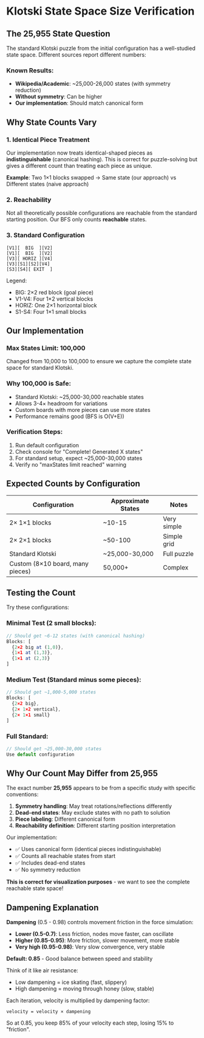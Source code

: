 # Klotski State Space Size Verification

## The 25,955 State Question

The standard Klotski puzzle from the initial configuration has a well-studied state space. Different sources report different numbers:

### Known Results:
- **Wikipedia/Academic**: ~25,000-26,000 states (with symmetry reduction)
- **Without symmetry**: Can be higher
- **Our implementation**: Should match canonical form

## Why State Counts Vary

### 1. **Identical Piece Treatment**
Our implementation now treats identical-shaped pieces as **indistinguishable** (canonical hashing). This is correct for puzzle-solving but gives a different count than treating each piece as unique.

**Example**: Two 1×1 blocks swapped → Same state (our approach) vs Different states (naive approach)

### 2. **Reachability**
Not all theoretically possible configurations are reachable from the standard starting position. Our BFS only counts **reachable** states.

### 3. **Standard Configuration**
```
[V1][  BIG  ][V2]
[V1][  BIG  ][V2]
[V3][ HORIZ ][V4]
[V3][S1][S2][V4]
[S3][S4][ EXIT  ]
```

Legend:
- BIG: 2×2 red block (goal piece)
- V1-V4: Four 1×2 vertical blocks
- HORIZ: One 2×1 horizontal block  
- S1-S4: Four 1×1 small blocks

## Our Implementation

### Max States Limit: **100,000**
Changed from 10,000 to 100,000 to ensure we capture the complete state space for standard Klotski.

### Why 100,000 is Safe:
- Standard Klotski: ~25,000-30,000 reachable states
- Allows 3-4× headroom for variations
- Custom boards with more pieces can use more states
- Performance remains good (BFS is O(V+E))

### Verification Steps:
1. Run default configuration
2. Check console for "Complete! Generated X states"
3. For standard setup, expect ~25,000-30,000 states
4. Verify no "maxStates limit reached" warning

## Expected Counts by Configuration

| Configuration | Approximate States | Notes |
|--------------|-------------------|-------|
| 2× 1×1 blocks | ~10-15 | Very simple |
| 2× 2×1 blocks | ~50-100 | Simple grid |
| Standard Klotski | ~25,000-30,000 | Full puzzle |
| Custom (8×10 board, many pieces) | 50,000+ | Complex |

## Testing the Count

Try these configurations:

### Minimal Test (2 small blocks):
```javascript
// Should get ~6-12 states (with canonical hashing)
Blocks: [
  {2×2 big at (1,0)},
  {1×1 at (1,3)},
  {1×1 at (2,3)}
]
```

### Medium Test (Standard minus some pieces):
```javascript
// Should get ~1,000-5,000 states
Blocks: [
  {2×2 big},
  {2× 1×2 vertical},
  {2× 1×1 small}
]
```

### Full Standard:
```javascript
// Should get ~25,000-30,000 states
Use default configuration
```

## Why Our Count May Differ from 25,955

The exact number **25,955** appears to be from a specific study with specific conventions:

1. **Symmetry handling**: May treat rotations/reflections differently
2. **Dead-end states**: May exclude states with no path to solution
3. **Piece labeling**: Different canonical form
4. **Reachability definition**: Different starting position interpretation

Our implementation:
- ✅ Uses canonical form (identical pieces indistinguishable)
- ✅ Counts all reachable states from start
- ✅ Includes dead-end states
- ✅ No symmetry reduction

**This is correct for visualization purposes** - we want to see the complete reachable state space!

## Dampening Explanation

**Dampening** (0.5 - 0.98) controls movement friction in the force simulation:

- **Lower (0.5-0.7)**: Less friction, nodes move faster, can oscillate
- **Higher (0.85-0.95)**: More friction, slower movement, more stable
- **Very high (0.95-0.98)**: Very slow convergence, very stable

**Default: 0.85** - Good balance between speed and stability

Think of it like air resistance:
- Low dampening = ice skating (fast, slippery)
- High dampening = moving through honey (slow, stable)

Each iteration, velocity is multiplied by dampening factor:
```
velocity = velocity × dampening
```

So at 0.85, you keep 85% of your velocity each step, losing 15% to "friction".

